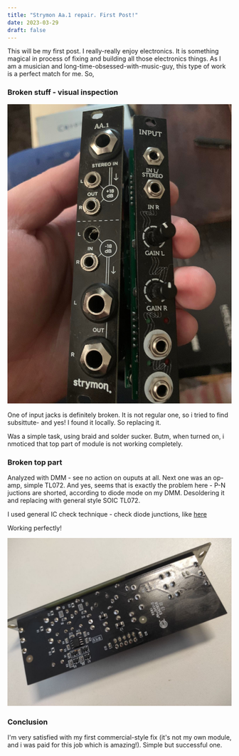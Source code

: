 ```yaml
---
title: "Strymon Aa.1 repair. First Post!"
date: 2023-03-29
draft: false
---
```


This will be my first post. I really-really enjoy electronics. It is something magical in process of fixing and building all those electronics things. As I am a musician and long-time-obsessed-with-music-guy, this type of work is a perfect match for me. So,

### Broken stuff - visual inspection

![Broken](img/aa1-1.jpeg)

One of input jacks is definitely broken. It is not regular one,  so i tried to find subsittute- and yes! I found it locally. So replacing it.

Was a simple task, using braid and solder sucker. Butm, when turned on, i nmoticed that top part of module is not working completely.   

### Broken top part

Analyzed with DMM - see no action on ouputs at all. Next one was an op-amp, simple TL072. And yes, seems that is exactly the problem here - P-N juctions are shorted, according to diode mode on my DMM. Desoldering it and replacing with general style SOIC TL072.

I used general IC check technique - check diode junctions, like [here](https://www.youtube.com/watch?v=cGRPBV-_ZQc)

Working perfectly!

![PCB](img/aa1-2.jpeg)

### Conclusion

I'm very satisfied with my first commercial-style fix (it's not my own module, and i was paid for this job which is amazing!). Simple but successful one.
